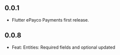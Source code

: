 ## 0.0.1

* Flutter ePayco Payments first release.

## 0.0.8
* Feat: Entities: Required fields and optional updated
